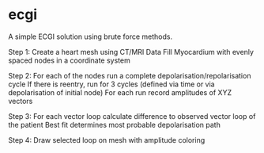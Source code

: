 # ecgi
A simple ECGI solution using brute force methods.

Step 1:
Create a heart mesh using CT/MRI Data 
Fill Myocardium with evenly spaced nodes in a coordinate system

Step 2:
For each of the nodes run a complete depolarisation/repolarisation cycle
If there is reentry, run for 3 cycles (defined via time or via depolarisation of initial node)
For each run record amplitudes of XYZ vectors

Step 3:
For each vector loop calculate difference to observed vector loop of the patient
Best fit determines most probable depolarisation path

Step 4:
Draw selected loop on mesh with amplitude coloring